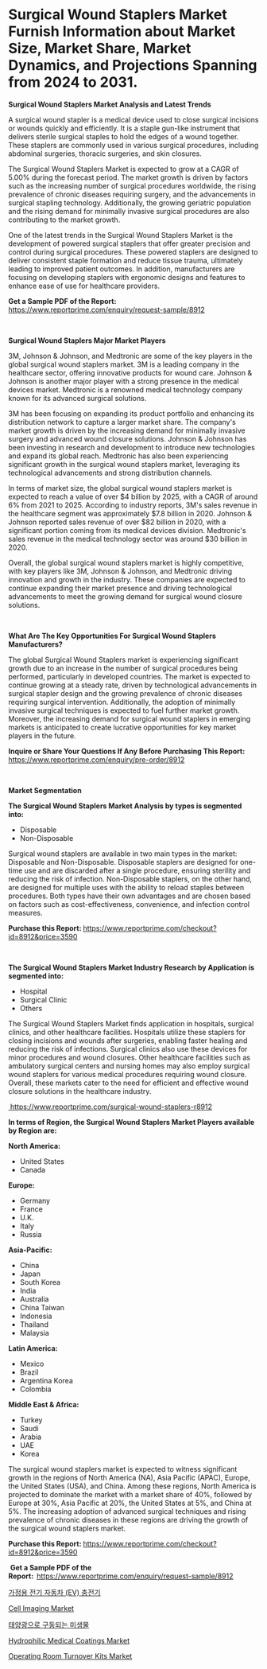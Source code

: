 <p><h1>Surgical Wound Staplers Market Furnish Information about Market Size, Market Share, Market Dynamics, and Projections Spanning from 2024 to 2031.</h1></p><p><strong>Surgical Wound Staplers Market Analysis and Latest Trends</strong></p>
<p><p>A surgical wound stapler is a medical device used to close surgical incisions or wounds quickly and efficiently. It is a staple gun-like instrument that delivers sterile surgical staples to hold the edges of a wound together. These staplers are commonly used in various surgical procedures, including abdominal surgeries, thoracic surgeries, and skin closures.</p><p>The Surgical Wound Staplers Market is expected to grow at a CAGR of 5.00% during the forecast period. The market growth is driven by factors such as the increasing number of surgical procedures worldwide, the rising prevalence of chronic diseases requiring surgery, and the advancements in surgical stapling technology. Additionally, the growing geriatric population and the rising demand for minimally invasive surgical procedures are also contributing to the market growth.</p><p>One of the latest trends in the Surgical Wound Staplers Market is the development of powered surgical staplers that offer greater precision and control during surgical procedures. These powered staplers are designed to deliver consistent staple formation and reduce tissue trauma, ultimately leading to improved patient outcomes. In addition, manufacturers are focusing on developing staplers with ergonomic designs and features to enhance ease of use for healthcare providers.</p></p>
<p><strong>Get a Sample PDF of the Report:&nbsp;</strong> <a href="https://www.reportprime.com/enquiry/request-sample/8912">https://www.reportprime.com/enquiry/request-sample/8912</a></p>
<p>&nbsp;</p>
<p><strong>Surgical Wound Staplers Major Market Players</strong></p>
<p><p>3M, Johnson & Johnson, and Medtronic are some of the key players in the global surgical wound staplers market. 3M is a leading company in the healthcare sector, offering innovative products for wound care. Johnson & Johnson is another major player with a strong presence in the medical devices market. Medtronic is a renowned medical technology company known for its advanced surgical solutions.</p><p>3M has been focusing on expanding its product portfolio and enhancing its distribution network to capture a larger market share. The company's market growth is driven by the increasing demand for minimally invasive surgery and advanced wound closure solutions. Johnson & Johnson has been investing in research and development to introduce new technologies and expand its global reach. Medtronic has also been experiencing significant growth in the surgical wound staplers market, leveraging its technological advancements and strong distribution channels.</p><p>In terms of market size, the global surgical wound staplers market is expected to reach a value of over $4 billion by 2025, with a CAGR of around 6% from 2021 to 2025. According to industry reports, 3M's sales revenue in the healthcare segment was approximately $7.8 billion in 2020. Johnson & Johnson reported sales revenue of over $82 billion in 2020, with a significant portion coming from its medical devices division. Medtronic's sales revenue in the medical technology sector was around $30 billion in 2020.</p><p>Overall, the global surgical wound staplers market is highly competitive, with key players like 3M, Johnson & Johnson, and Medtronic driving innovation and growth in the industry. These companies are expected to continue expanding their market presence and driving technological advancements to meet the growing demand for surgical wound closure solutions.</p></p>
<p>&nbsp;</p>
<p><strong>What Are The Key Opportunities For Surgical Wound Staplers Manufacturers?</strong></p>
<p><p>The global Surgical Wound Staplers market is experiencing significant growth due to an increase in the number of surgical procedures being performed, particularly in developed countries. The market is expected to continue growing at a steady rate, driven by technological advancements in surgical stapler design and the growing prevalence of chronic diseases requiring surgical intervention. Additionally, the adoption of minimally invasive surgical techniques is expected to fuel further market growth. Moreover, the increasing demand for surgical wound staplers in emerging markets is anticipated to create lucrative opportunities for key market players in the future.</p></p>
<p><strong>Inquire or Share Your Questions If Any Before Purchasing This Report:</strong> <a href="https://www.reportprime.com/enquiry/pre-order/8912">https://www.reportprime.com/enquiry/pre-order/8912</a></p>
<p>&nbsp;</p>
<p><strong>Market Segmentation</strong></p>
<p><strong>The Surgical Wound Staplers Market Analysis by types is segmented into:</strong></p>
<p><ul><li>Disposable</li><li>Non-Disposable</li></ul></p>
<p><p>Surgical wound staplers are available in two main types in the market: Disposable and Non-Disposable. Disposable staplers are designed for one-time use and are discarded after a single procedure, ensuring sterility and reducing the risk of infection. Non-Disposable staplers, on the other hand, are designed for multiple uses with the ability to reload staples between procedures. Both types have their own advantages and are chosen based on factors such as cost-effectiveness, convenience, and infection control measures.</p></p>
<p><strong>Purchase this Report:&nbsp;</strong><a href="https://www.reportprime.com/checkout?id=8912&price=3590">https://www.reportprime.com/checkout?id=8912&price=3590</a></p>
<p>&nbsp;</p>
<p><strong>The Surgical Wound Staplers Market Industry Research by Application is segmented into:</strong></p>
<p><ul><li>Hospital</li><li>Surgical Clinic</li><li>Others</li></ul></p>
<p><p>The Surgical Wound Staplers Market finds application in hospitals, surgical clinics, and other healthcare facilities. Hospitals utilize these staplers for closing incisions and wounds after surgeries, enabling faster healing and reducing the risk of infections. Surgical clinics also use these devices for minor procedures and wound closures. Other healthcare facilities such as ambulatory surgical centers and nursing homes may also employ surgical wound staplers for various medical procedures requiring wound closure. Overall, these markets cater to the need for efficient and effective wound closure solutions in the healthcare industry.</p></p>
<p><a href="https://www.reportprime.com/surgical-wound-staplers-r8912">&nbsp;https://www.reportprime.com/surgical-wound-staplers-r8912</a></p>
<p><strong>In terms of Region, the Surgical Wound Staplers Market Players available by Region are:</strong></p>
<p>
    <p> <strong> North America: </strong>
        <ul>
            <li>United States</li>
            <li>Canada</li>
        </ul>
        </p> 
    <p> <strong> Europe: </strong>
        <ul>
            <li>Germany</li>
            <li>France</li>
            <li>U.K.</li>
            <li>Italy</li>
            <li>Russia</li>
        </ul>
        </p> 
    <p> <strong> Asia-Pacific: </strong>
        <ul>
            <li>China</li>
            <li>Japan</li>
            <li>South Korea</li>
            <li>India</li>
            <li>Australia</li>
            <li>China Taiwan</li>
            <li>Indonesia</li>
            <li>Thailand</li>
            <li>Malaysia</li>
        </ul>
        </p> 
    <p> <strong> Latin America: </strong>
        <ul>
            <li>Mexico</li>
            <li>Brazil</li>
            <li>Argentina Korea</li>
            <li>Colombia</li>
        </ul>
        </p> 
    <p> <strong> Middle East & Africa: </strong>
        <ul>
            <li>Turkey</li>
            <li>Saudi</li>
            <li>Arabia</li>
            <li>UAE</li>
            <li>Korea</li>
        </ul>
    </p>
    </p>
<p><p>The surgical wound staplers market is expected to witness significant growth in the regions of North America (NA), Asia Pacific (APAC), Europe, the United States (USA), and China. Among these regions, North America is projected to dominate the market with a market share of 40%, followed by Europe at 30%, Asia Pacific at 20%, the United States at 5%, and China at 5%. The increasing adoption of advanced surgical techniques and rising prevalence of chronic diseases in these regions are driving the growth of the surgical wound staplers market.</p></p>
<p><strong>Purchase this Report: </strong><a href="https://www.reportprime.com/checkout?id=8912&price=3590">https://www.reportprime.com/checkout?id=8912&price=3590</a></p>
<p>&nbsp;<strong>Get a Sample PDF of the Report:&nbsp;&nbsp;</strong><a href="https://www.reportprime.com/enquiry/request-sample/8912">https://www.reportprime.com/enquiry/request-sample/8912</a></p>
<p><strong></strong></p>
<p><p><a href="https://github.com/ThomasElmes2022/Market-Research-Report-List-2/blob/main/2038714105813.md">가정용 전기 자동차 (EV) 충전기</a></p><p><a href="https://github.com/joannagoyvaerts/Market-Research-Report-List-4/blob/main/cell-imaging-market.md">Cell Imaging Market</a></p><p><a href="https://github.com/risastia4/Market-Research-Report-List-2/blob/main/8526084105812.md">태양광으로 구동되는 미생물</a></p><p><a href="https://github.com/lubmix/Market-Research-Report-List-4/blob/main/hydrophilic-medical-coatings-market.md">Hydrophilic Medical Coatings Market</a></p><p><a href="https://github.com/Hazelklievgspy6vdcsmu106w/Market-Research-Report-List-4/blob/main/operating-room-turnover-kits-market.md">Operating Room Turnover Kits Market</a></p></p>